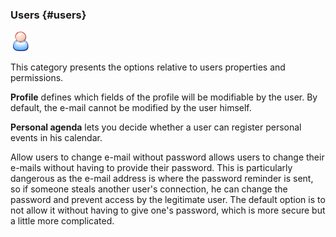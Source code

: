 ### Users {#users}

![](../../assets/graficos8.png)

This category presents the options relative to users properties and permissions.

**Profile** defines which fields of the profile will be modifiable by the user. By default, the e-mail cannot be modified by the user himself.

**Personal agenda** lets you decide whether a user can register personal events in his calendar.

Allow users to change e-mail without password allows users to change their e-mails without having to provide their password. This is particularly dangerous as the e-mail address is where the password reminder is sent, so if someone steals another user&#039;s connection, he can change the password and prevent access by the legitimate user. The default option is to not allow it without having to give one&#039;s password, which is more secure but a little more complicated.